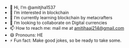 - 👋 Hi, I’m @amitjha1537
- 👀 I’m interested in blockchain
- 🌱 I’m currently learning blockchain by metacrafters
- 💞️ I’m looking to collaborate on Digital currencies
- 📫 How to reach me: mail me at amitjhaaj214@gmail.com
- 😄 Pronouns: HE
- ⚡ Fun fact: Make good jokes, so be ready to take some.

<!---
amitjha1537/amitjha1537 is a ✨ special ✨ repository because its `README.md` (this file) appears on your GitHub profile.
You can click the Preview link to take a look at your changes.
--->
